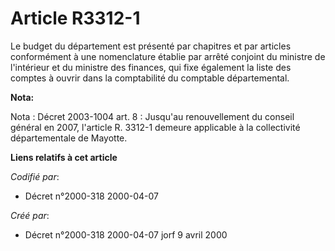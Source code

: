 # Article R3312-1

Le budget du département est présenté par chapitres et par articles conformément à une nomenclature établie par arrêté
conjoint du ministre de l'intérieur et du ministre des finances, qui fixe également la liste des comptes à ouvrir dans la
comptabilité du comptable départemental.

**Nota:**

Nota : Décret 2003-1004 art. 8 : Jusqu'au renouvellement du conseil général en 2007, l'article R. 3312-1 demeure applicable à
la collectivité départementale de Mayotte.

**Liens relatifs à cet article**

_Codifié par_:

  - Décret n°2000-318 2000-04-07

_Créé par_:

  - Décret n°2000-318 2000-04-07 jorf 9 avril 2000
